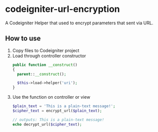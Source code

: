 # codeigniter-url-encryption
A Codeigniter Helper that used to encrypt parameters that sent via URL.

## How to use
1. Copy files to Codeigniter project
2. Load through controller constructor
    ```php
    public function __construct()
    {
      parent::__construct();

      $this->load->helper('uri');
    }
    ```
3. Use the function on controller or view
    ```php
    $plain_text = 'This is a plain-text message!';
    $cipher_text = encrypt_url($plain_text);

    // outputs: This is a plain-text message!
    echo decrypt_url($cipher_text);
    ```
